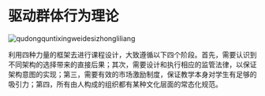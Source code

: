 # 驱动群体行为理论


![qudongquntixingweidesizhongliliang](../qudongquntixingweidesizhongqudong.jpg)

利用四种力量的框架去进行课程设计，大致遵循以下四个阶段。首先，需要认识到不同架构的选择带来的直接后果；其次，需要设计和执行相应的监管法律，以保证架构意图的实现；第三，需要有效的市场激励制度，保证教学本身对学生有足够的吸引力；第四，所有由人构成的组织都有某种文化层面的常态化规范。
